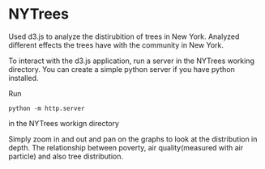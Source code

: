 # NYTrees

Used d3.js to analyze the distirubition of trees in New York. Analyzed different effects the trees have with the community in New York.

To interact with the d3.js application, run a server in the NYTrees working directory. You can create a simple python server 
if you have python installed.

Run 
```
python -m http.server
```
in the NYTrees workign directory

Simply zoom in and out and pan on the graphs to look at the distribution in depth. The relationship between poverty,
air quality(measured with air particle) and also tree distribution.
